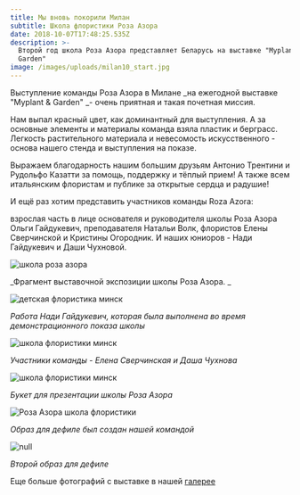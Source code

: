 ```yaml
---
title: Мы вновь покорили Милан
subtitle: Школа флористики Роза Азора
date: 2018-10-07T17:48:25.535Z
description: >-
  Второй год школа Роза Азора представляет Беларусь на выставке "Myplant &
  Garden" 
image: /images/uploads/milan10_start.jpg
---
```

Выступление команды Роза Азора  в Милане _на ежегодной выставке "Myplant & Garden" _- очень приятная и такая почетная миссия. 

Нам выпал красный цвет, как доминантный для выступления. А за основные элементы и материалы команда взяла пластик и берграсс. Легкость растительного материала и невесомость искусственного - основа нашего стенда и выступления на показе.

Выражаем благодарность нашим большим друзьям Антонио Трентини и Рудольфо Казатти за помощь, поддержку и тёплый прием!  А также всем итальянским флористам и публике за открытые сердца и радушие!

И ещё раз хотим представить участников команды Roza Azora:

взрослая часть в лице основателя и руководителя школы Роза Азора Ольги Гайдукевич, преподавателя Натальи Волк, флористов Елены Сверчинской и Кристины Огородник. И наших юниоров - Нади Гайдукевич и Даши Чухновой.

![школа роза азора](/images/uploads/milan1.jpg)

_Фрагмент выставочной экспозиции школы Роза Азора. _

![детская флористика минск](/images/uploads/milan4.jpg)

_Работа Нади Гайдукевич, которая была выполнена во время демонстрационного показа школы_

![школа флористики минск](/images/uploads/milan5.jpg)

_Участники команды - Елена Сверчинская и Даша Чухнова_

![школа флористики минск](/images/uploads/milan15.jpg)

_Букет для презентации школы Роза Азора_

![Роза Азора школа флористики ](/images/uploads/milan12.jpg)

_Образ для дефиле был создан нашей командой_

![null](/images/uploads/milan16.jpg)

_Второй образ для дефиле_

Еще больше фотографий с выставке в нашей [галерее](http://www.beflorist.by/galery/%D0%B2%D1%8B%D1%81%D1%82%D0%B0%D0%B2%D0%BA%D0%B0-myplant-garden-2018/)
